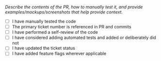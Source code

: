 _Describe the contents of the PR, how to manually test it, and provide examples/mockups/screenshots that help provide context._

- [ ] I have manually tested the code
- [ ] The primary ticket number is referenced in PR and commits
- [ ] I have performed a self-review of the code
- [ ] I have considered adding automated tests and added or deliberately did not
- [ ] I have updated the ticket status
- [ ] I have added feature flags wherever applicable
